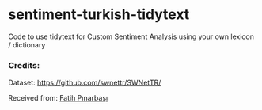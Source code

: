 # sentiment-turkish-tidytext
Code to use tidytext for Custom Sentiment Analysis using your own lexicon / dictionary

### Credits:

Dataset: https://github.com/swnettr/SWNetTR/ 

Received from: [Fatih Pınarbaşı](https://www.linkedin.com/in/fatihpinarbasi/)
